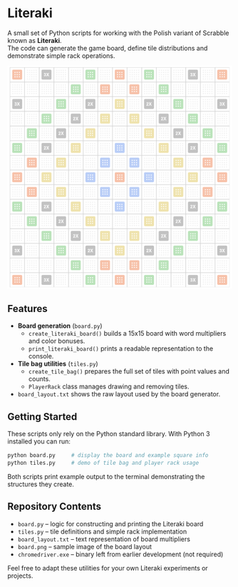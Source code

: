 # Literaki

A small set of Python scripts for working with the Polish variant of Scrabble known as **Literaki**.  
The code can generate the game board, define tile distributions and demonstrate simple rack operations.

![Board screenshot](board.png)

## Features

* **Board generation** (`board.py`)
  * `create_literaki_board()` builds a 15x15 board with word multipliers and color bonuses.
  * `print_literaki_board()` prints a readable representation to the console.
* **Tile bag utilities** (`tiles.py`)
  * `create_tile_bag()` prepares the full set of tiles with point values and counts.
  * `PlayerRack` class manages drawing and removing tiles.
* `board_layout.txt` shows the raw layout used by the board generator.

## Getting Started

These scripts only rely on the Python standard library. With Python 3 installed you can run:

```bash
python board.py     # display the board and example square info
python tiles.py     # demo of tile bag and player rack usage
```

Both scripts print example output to the terminal demonstrating the structures they create.

## Repository Contents

- `board.py` – logic for constructing and printing the Literaki board
- `tiles.py` – tile definitions and simple rack implementation
- `board_layout.txt` – text representation of board multipliers
- `board.png` – sample image of the board layout
- `chromedriver.exe` – binary left from earlier development (not required)

Feel free to adapt these utilities for your own Literaki experiments or projects.
